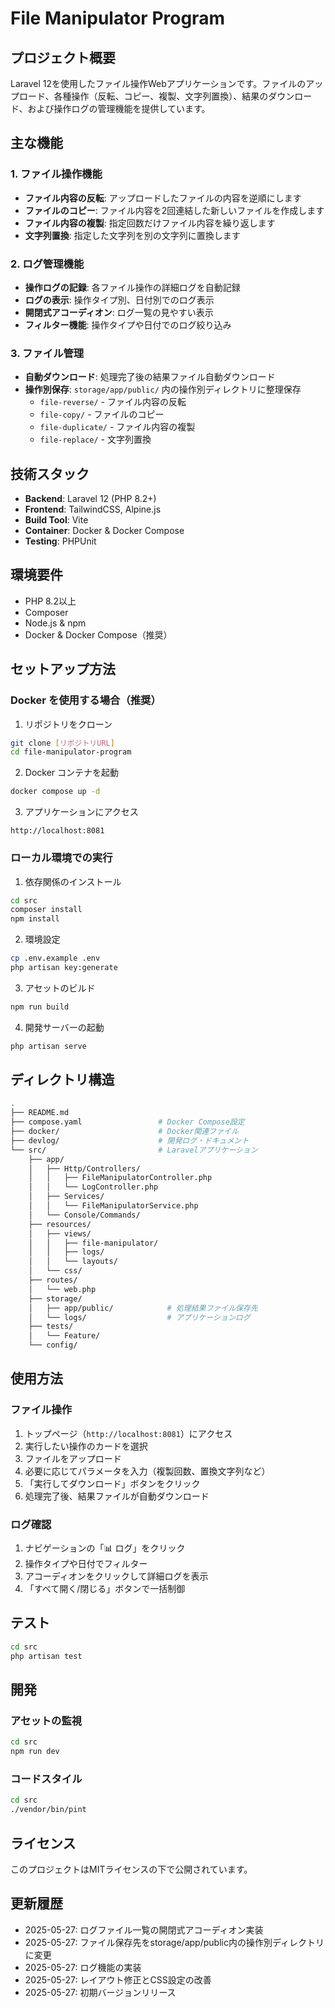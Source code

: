 # File Manipulator Program

## プロジェクト概要

Laravel 12を使用したファイル操作Webアプリケーションです。ファイルのアップロード、各種操作（反転、コピー、複製、文字列置換）、結果のダウンロード、および操作ログの管理機能を提供しています。

## 主な機能

### 1. ファイル操作機能

- **ファイル内容の反転**: アップロードしたファイルの内容を逆順にします
- **ファイルのコピー**: ファイル内容を2回連結した新しいファイルを作成します
- **ファイル内容の複製**: 指定回数だけファイル内容を繰り返します
- **文字列置換**: 指定した文字列を別の文字列に置換します

### 2. ログ管理機能

- **操作ログの記録**: 各ファイル操作の詳細ログを自動記録
- **ログの表示**: 操作タイプ別、日付別でのログ表示
- **開閉式アコーディオン**: ログ一覧の見やすい表示
- **フィルター機能**: 操作タイプや日付でのログ絞り込み

### 3. ファイル管理

- **自動ダウンロード**: 処理完了後の結果ファイル自動ダウンロード
- **操作別保存**: `storage/app/public/` 内の操作別ディレクトリに整理保存
  - `file-reverse/` - ファイル内容の反転
  - `file-copy/` - ファイルのコピー
  - `file-duplicate/` - ファイル内容の複製
  - `file-replace/` - 文字列置換

## 技術スタック

- **Backend**: Laravel 12 (PHP 8.2+)
- **Frontend**: TailwindCSS, Alpine.js
- **Build Tool**: Vite
- **Container**: Docker & Docker Compose
- **Testing**: PHPUnit

## 環境要件

- PHP 8.2以上
- Composer
- Node.js & npm
- Docker & Docker Compose（推奨）

## セットアップ方法

### Docker を使用する場合（推奨）

1. リポジトリをクローン

```bash
git clone [リポジトリURL]
cd file-manipulator-program
```

2. Docker コンテナを起動

```bash
docker compose up -d
```

3. アプリケーションにアクセス

```
http://localhost:8081
```

### ローカル環境での実行

1. 依存関係のインストール

```bash
cd src
composer install
npm install
```

2. 環境設定

```bash
cp .env.example .env
php artisan key:generate
```

3. アセットのビルド

```bash
npm run build
```

4. 開発サーバーの起動

```bash
php artisan serve
```

## ディレクトリ構造

```zsh
.
├── README.md
├── compose.yaml                 # Docker Compose設定
├── docker/                      # Docker関連ファイル
├── devlog/                      # 開発ログ・ドキュメント
└── src/                         # Laravelアプリケーション
    ├── app/
    │   ├── Http/Controllers/
    │   │   ├── FileManipulatorController.php
    │   │   └── LogController.php
    │   ├── Services/
    │   │   └── FileManipulatorService.php
    │   └── Console/Commands/
    ├── resources/
    │   ├── views/
    │   │   ├── file-manipulator/
    │   │   ├── logs/
    │   │   └── layouts/
    │   └── css/
    ├── routes/
    │   └── web.php
    ├── storage/
    │   ├── app/public/            # 処理結果ファイル保存先
    │   └── logs/                  # アプリケーションログ
    ├── tests/
    │   └── Feature/
    └── config/
```

## 使用方法

### ファイル操作

1. トップページ（`http://localhost:8081`）にアクセス
2. 実行したい操作のカードを選択
3. ファイルをアップロード
4. 必要に応じてパラメータを入力（複製回数、置換文字列など）
5. 「実行してダウンロード」ボタンをクリック
6. 処理完了後、結果ファイルが自動ダウンロード

### ログ確認

1. ナビゲーションの「📊 ログ」をクリック
2. 操作タイプや日付でフィルター
3. アコーディオンをクリックして詳細ログを表示
4. 「すべて開く/閉じる」ボタンで一括制御

## テスト

```bash
cd src
php artisan test
```

## 開発

### アセットの監視
```bash
cd src
npm run dev
```

### コードスタイル
```bash
cd src
./vendor/bin/pint
```

## ライセンス

このプロジェクトはMITライセンスの下で公開されています。

## 更新履歴

- 2025-05-27: ログファイル一覧の開閉式アコーディオン実装
- 2025-05-27: ファイル保存先をstorage/app/public内の操作別ディレクトリに変更
- 2025-05-27: ログ機能の実装
- 2025-05-27: レイアウト修正とCSS設定の改善
- 2025-05-27: 初期バージョンリリース
